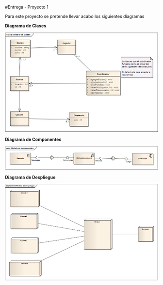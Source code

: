 #Entrega - Proyecto 1

Para este proyecto se pretende llevar acabo los siguientes diagramas

**Diagrama de Clases**
<p align="center">
  <img src="https://github.com/slozano95/ProyDistri/blob/master/distriClases.png" width="700"/>
</p>


**Diagrama de Componentes**
<p align="center">
  <img src="https://github.com/slozano95/ProyDistri/blob/master/distriComponentes.png" width="700"/>
</p>

**Diagrama de Despliegue**
<p align="center">
  <img src="https://github.com/slozano95/ProyDistri/blob/master/distriNodos.png" width="700"/>
</p>
